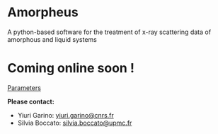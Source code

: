 # Amorpheus
A python-based software for the treatment of x-ray scattering data of amorphous and liquid systems

# Coming online soon !

[Parameters](https://github.com/Y1u/Test_Xray/blob/main/README.md#parameters)

**Please contact:**
- Yiuri Garino: yiuri.garino@cnrs.fr 
- Silvia Boccato: silvia.boccato@upmc.fr

